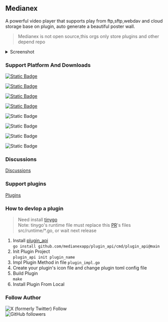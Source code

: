 ## Medianex

A powerful video player that supports play from ftp,sftp,webdav and cloud storage base on plugin, auto generate a beautiful poster wall.

> Medianex is not open source,this orgs only store plugins and other depend repo

<details>
<summary>Screenshot</summary>

![](../screenshot/01.png)
![](../screenshot/02.png)
![](../screenshot/03.png)
![](../screenshot/04.png)
![](../screenshot/05.png)
![](../screenshot/06.png)

</details>

### Support Platform And Downloads

[![Static Badge](https://img.shields.io/badge/Macos_arm64_dmg-v0.0.3_beta-blue?style=flat)](https://file.medianex.app/macos/medianex-0.0.3-beta-macos-arm64.dmg)

[![Static Badge](https://img.shields.io/badge/Macos_x86_64_dmg-v0.0.3_beta-blue?style=flat)](https://file.medianex.app/macos/medianex-0.0.3-beta-macos-x86_64.dmg)

[![Static Badge](https://img.shields.io/badge/Windows_x86_64_exe-v0.0.3_beta-blue?style=flat)](https://file.medianex.app/windows/medianex-0.0.3-beta-windows-setup.exe)

[![Static Badge](https://img.shields.io/badge/Linux_x86_64_deb-v0.0.3_beta-blue?style=flat)](https://file.medianex.app/linux/medianex-0.0.3-beta-linux.deb)

![Static Badge](https://img.shields.io/badge/IOS-Coming_Soon-green?style=flat)

![Static Badge](https://img.shields.io/badge/Apple_TV-Coming_Soon-green?style=flat)

![Static Badge](https://img.shields.io/badge/Android-Coming_Soon-green?style=flat)

![Static Badge](https://img.shields.io/badge/Android_TV-Coming_Soon-green?style=flat)

### Discussions

[Discussions](https://github.com/orgs/medianexapp/discussions)

### Support plugins

[Plugins](https://github.com/medianexapp/plugins)

### How to devlop a plugin

> Need install [tinygo](https://github.com/tinygo-org/tinygo)  
> Note: tinygo's runtime file must replace this [PR](https://github.com/tinygo-org/tinygo/pull/4875/files)'s files src/runtime/\*.go, or wait next release

1. Install [plugin_api](https://github.com/medianexapp/plugin_api)  
   `go install github.com/medianexapp/plugin_api/cmd/plugin_api@main`
2. Init Plugin Project  
   `plugin_api init plugin_name`
3. Impl Plugin Method in file `plugin_impl.go`
4. Create your plugin's icon file and change plugin toml config file
5. Build Plugin  
   `make`
6. Install Plugin From Local

### Follow Author

![X (formerly Twitter) Follow](https://img.shields.io/twitter/follow/labulakalia)  
![GitHub followers](https://img.shields.io/github/followers/labulakalia)

